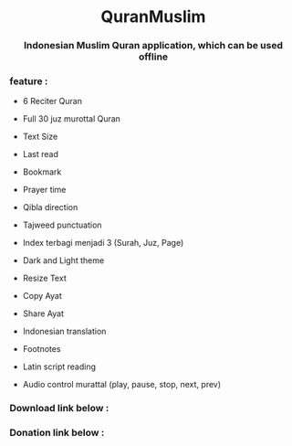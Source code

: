 <h1 align="center">QuranMuslim</h1>
<h3 align="center">Indonesian Muslim Quran application, which can be used offline</h3>
<h3 align="left">feature : </h3>

- 6 Reciter Quran

- Full 30 juz murottal Quran

- Text Size

- Last read

- Bookmark

- Prayer time

- Qibla direction

- Tajweed punctuation

- Index terbagi menjadi 3 (Surah, Juz, Page)

- Dark and Light theme

- Resize Text

- Copy Ayat

- Share Ayat

- Indonesian translation

- Footnotes

- Latin script reading

- Audio control murattal (play, pause, stop, next, prev)

<h3 align="left">Download link below : </h3>

<h3 align="left">Donation link below : </h3>
